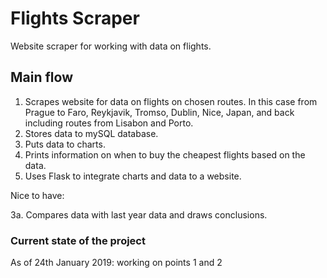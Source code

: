 # Flights Scraper
Website scraper for working with data on flights.

## Main flow
1. Scrapes website for data on flights on chosen routes. In this case from Prague to Faro,
Reykjavik, Tromso, Dublin, Nice, Japan, and back including routes from Lisabon and Porto.
2. Stores data to mySQL database.
3. Puts data to charts.
4. Prints information on when to buy the cheapest flights based on the data.
5. Uses Flask to integrate charts and data to a website.

Nice to have:

3a. Compares data with last year data and draws conclusions.

### Current state of the project
As of 24th January 2019: working on points 1 and 2